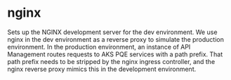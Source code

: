 # nginx

Sets up the NGINX development server for the dev environment. We use nginx in the dev environment as a reverse proxy to simulate the production environment. In the production environment, an instance of API Management routes requests to AKS PQE services with a path prefix. That path prefix needs to be stripped by the nginx ingress controller, and the nginx reverse proxy mimics this in the development environment.


